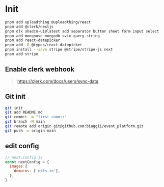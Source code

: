 # Init

```bash
pnpm add uploadthing @uploadthing/react
pnpm add @clerk/nextjs
pnpm dlx shadcn-ui@latest add separator button sheet form input select alert-dialog textarea checkbox
pnpm add mongoose mongodb svix query-string
pnpm add react-datepicker 
pnpm add -D @types/react-datepicker 
pnpm install --save stripe @stripe/stripe-js next
pnpm add stripe
```

## Enable clerk webhook

> https://clerk.com/docs/users/sync-data

## Git init

```bash
git init
git add README.md
git commit -m "first commit"
git branch -M main
git remote add origin git@github.com:biaggii/event_platform.git
git push -u origin main
```
## edit config
```javascript
// next.config.js
const nextConfig = {
  images:{
    domains: ['utfs.io'],
  },
}


```